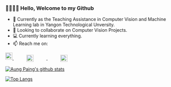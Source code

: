 ### 👋🏻👋🏻 Hello, Welcome to my Github


- 🔭 Currently as the Teaching Assistance in Computer Vision and Machine Learning lab in Yangon Technological Unversity.
- 👯 Looking to collaborate on Computer Vision Projects.
- 💻 Currently learning everything.
- 📫 Reach me on:<br>

<a href="https://www.youtube.com/channel/UC6Vhf_yoIWXiLLJqTrU0FWA">
<img src="https://www.youtube.com/about/static/svgs/icons/brand-resources/YouTube_icon_full-color.svg?cache=f2ec7a5" width="22px style="vertical-align:middle;margin:0px 40px"> 
</a>

<a href="https://linkedin.com/in/aungpaing98">
<img src="https://content.linkedin.com/content/dam/me/business/en-us/amp/brand-site/v2/bg/LI-Bug.svg.original.svg" width="22px" style="vertical-align:middle;margin:0px 40px">
</a>

<a href="https://www.facebook.com/aung.paing.jj.986">
<img src="https://facebookbrand.com/wp-content/uploads/2019/04/f_logo_RGB-Hex-Blue_512.png?w=512&h=512" width="22px" style="vertical-align:middle;margin:0px 40px"> 
</a>


[![Aung Paing's github stats](https://github-readme-stats.vercel.app/api?username=aungpaing98)](https://github.com/aungpaing98/github-readme-stats&count_private=true&theme=dracula)

[![Top Langs](https://github-readme-stats.vercel.app/api/top-langs/?username=aungpaing98&layout=compact)](https://github.com/aungpaing98/github-readme-stats&theme=dracula)

